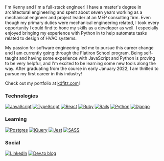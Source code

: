 I'm Kenny and I'm a full-stack engineer! I have a master's degree in architectural engineering and spent about seven years working as a mechanical engineer and project leader at an MEP consulting firm. Even though my primary duties were mechanical engineering related, I took every opportunity I could find to hone my skills as a developer as well. I especially enjoyed bringing my experience with Python in to help automate tasks related to design of HVAC systems.

My passion for software engineering led me to pursue this career change and I am currently going through the Flatiron School program. Being self-taught and having some experience with JavaScript and Python is proving to be very helpful, and I'm excited to be learning some new tools along the way. After graduating from the course in early January 2022, I am thrilled to pursue my first career in this industry!

Check out my portfolio at [kdfitz.com](https://kdfitz.com)!

### Technologies
[![JavaScript](https://img.shields.io/badge/javascript-%23323330.svg?style=for-the-badge&logo=javascript&logoColor=%23F7DF1E)](https://github.com/fitzgeraldkd?tab=repositories&q=topic%3Ajavascript)
[![TypeScript](https://img.shields.io/badge/typescript-%23007ACC.svg?style=for-the-badge&logo=typescript&logoColor=white)](https://github.com/fitzgeraldkd?tab=repositories&q=topic%3Atypescript)
[![React](https://img.shields.io/badge/react-%2320232a.svg?style=for-the-badge&logo=react&logoColor=%2361DAFB)](https://github.com/fitzgeraldkd?tab=repositories&q=topic%3Areact)
[![Ruby](https://img.shields.io/badge/ruby-%23CC342D.svg?style=for-the-badge&logo=ruby&logoColor=white)](https://github.com/fitzgeraldkd?tab=repositories&q=topic%3Aruby)
[![Rails](https://img.shields.io/badge/rails-%23CC0000.svg?style=for-the-badge&logo=ruby-on-rails&logoColor=white)](https://github.com/fitzgeraldkd?tab=repositories&q=topic%3Arails)
[![Python](https://img.shields.io/badge/python-3670A0?style=for-the-badge&logo=python&logoColor=ffdd54)](https://github.com/fitzgeraldkd?tab=repositories&q=topic%3Apython)
[![Django](https://img.shields.io/badge/django-%23092E20.svg?style=for-the-badge&logo=django&logoColor=white)](https://github.com/fitzgeraldkd?tab=repositories&q=topic%3Adjango)

### Learning
[![Postgres](https://img.shields.io/badge/postgres-%23316192.svg?style=for-the-badge&logo=postgresql&logoColor=white)](https://github.com/fitzgeraldkd?tab=repositories&q=topic%3Apostgres)
[![jQuery](https://img.shields.io/badge/jquery-%230769AD.svg?style=for-the-badge&logo=jquery&logoColor=white)](https://github.com/fitzgeraldkd?tab=repositories&q=topic%3Ajquery)
[![Jest](https://img.shields.io/badge/-jest-%23C21325?style=for-the-badge&logo=jest&logoColor=white)](https://github.com/fitzgeraldkd?tab=repositories&q=topic%3Ajest)
[![SASS](https://img.shields.io/badge/SASS-hotpink.svg?style=for-the-badge&logo=SASS&logoColor=white)](https://github.com/fitzgeraldkd?tab=repositories&q=topic%3Asass)

### Social
[![LinkedIn](https://img.shields.io/badge/linkedin-%230077B5.svg?style=for-the-badge&logo=linkedin&logoColor=white)](https://www.linkedin.com/in/kenneth-fitzgerald/)
[![Dev.to blog](https://img.shields.io/badge/dev.to-0A0A0A?style=for-the-badge&logo=dev.to&logoColor=white)](https://dev.to/fitzgeraldkd)
<!--
**fitzgeraldkd/fitzgeraldkd** is a ✨ _special_ ✨ repository because its `README.md` (this file) appears on your GitHub profile.

Here are some ideas to get you started:

- 🔭 I’m currently working on ...
- 🌱 I’m currently learning ...
- 👯 I’m looking to collaborate on ...
- 🤔 I’m looking for help with ...
- 💬 Ask me about ...
- 📫 How to reach me: ...
- 😄 Pronouns: ...
- ⚡ Fun fact: ...
-->
